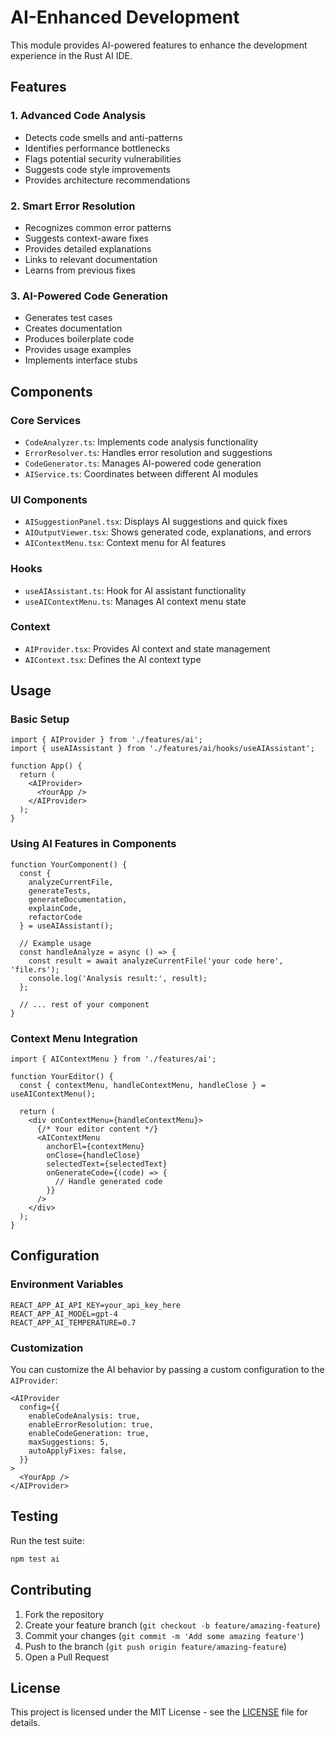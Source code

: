 # AI-Enhanced Development

This module provides AI-powered features to enhance the development experience in the Rust AI IDE.

## Features

### 1. Advanced Code Analysis

- Detects code smells and anti-patterns
- Identifies performance bottlenecks
- Flags potential security vulnerabilities
- Suggests code style improvements
- Provides architecture recommendations

### 2. Smart Error Resolution

- Recognizes common error patterns
- Suggests context-aware fixes
- Provides detailed explanations
- Links to relevant documentation
- Learns from previous fixes

### 3. AI-Powered Code Generation

- Generates test cases
- Creates documentation
- Produces boilerplate code
- Provides usage examples
- Implements interface stubs

## Components

### Core Services

- `CodeAnalyzer.ts`: Implements code analysis functionality
- `ErrorResolver.ts`: Handles error resolution and suggestions
- `CodeGenerator.ts`: Manages AI-powered code generation
- `AIService.ts`: Coordinates between different AI modules

### UI Components

- `AISuggestionPanel.tsx`: Displays AI suggestions and quick fixes
- `AIOutputViewer.tsx`: Shows generated code, explanations, and errors
- `AIContextMenu.tsx`: Context menu for AI features

### Hooks

- `useAIAssistant.ts`: Hook for AI assistant functionality
- `useAIContextMenu.ts`: Manages AI context menu state

### Context

- `AIProvider.tsx`: Provides AI context and state management
- `AIContext.tsx`: Defines the AI context type

## Usage

### Basic Setup

```tsx
import { AIProvider } from './features/ai';
import { useAIAssistant } from './features/ai/hooks/useAIAssistant';

function App() {
  return (
    <AIProvider>
      <YourApp />
    </AIProvider>
  );
}
```

### Using AI Features in Components

```tsx
function YourComponent() {
  const { 
    analyzeCurrentFile,
    generateTests,
    generateDocumentation,
    explainCode,
    refactorCode 
  } = useAIAssistant();

  // Example usage
  const handleAnalyze = async () => {
    const result = await analyzeCurrentFile('your code here', 'file.rs');
    console.log('Analysis result:', result);
  };

  // ... rest of your component
}
```

### Context Menu Integration

```tsx
import { AIContextMenu } from './features/ai';

function YourEditor() {
  const { contextMenu, handleContextMenu, handleClose } = useAIContextMenu();

  return (
    <div onContextMenu={handleContextMenu}>
      {/* Your editor content */}
      <AIContextMenu
        anchorEl={contextMenu}
        onClose={handleClose}
        selectedText={selectedText}
        onGenerateCode={(code) => {
          // Handle generated code
        }}
      />
    </div>
  );
}
```

## Configuration

### Environment Variables

```env
REACT_APP_AI_API_KEY=your_api_key_here
REACT_APP_AI_MODEL=gpt-4
REACT_APP_AI_TEMPERATURE=0.7
```

### Customization

You can customize the AI behavior by passing a custom configuration to the `AIProvider`:

```tsx
<AIProvider
  config={{
    enableCodeAnalysis: true,
    enableErrorResolution: true,
    enableCodeGeneration: true,
    maxSuggestions: 5,
    autoApplyFixes: false,
  }}
>
  <YourApp />
</AIProvider>
```

## Testing

Run the test suite:

```bash
npm test ai
```

## Contributing

1. Fork the repository
2. Create your feature branch (`git checkout -b feature/amazing-feature`)
3. Commit your changes (`git commit -m 'Add some amazing feature'`)
4. Push to the branch (`git push origin feature/amazing-feature`)
5. Open a Pull Request

## License

This project is licensed under the MIT License - see the [LICENSE](LICENSE) file for details.
